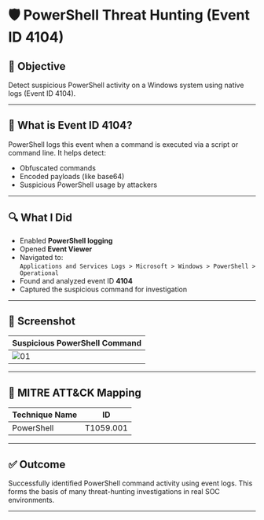 # 🛡️ PowerShell Threat Hunting (Event ID 4104)

## 🎯 Objective
Detect suspicious PowerShell activity on a Windows system using native logs (Event ID 4104).

---

## 🧠 What is Event ID 4104?
PowerShell logs this event when a command is executed via a script or command line. It helps detect:
- Obfuscated commands
- Encoded payloads (like base64)
- Suspicious PowerShell usage by attackers

---

## 🔍 What I Did
- Enabled **PowerShell logging**
- Opened **Event Viewer**
- Navigated to:  
  `Applications and Services Logs > Microsoft > Windows > PowerShell > Operational`
- Found and analyzed event ID **4104**
- Captured the suspicious command for investigation

---

## 📸 Screenshot

| Suspicious PowerShell Command |
|------------------------------|
| ![01](screenshots/01-powershell-suspicious-command.png) |

---

## 📌 MITRE ATT&CK Mapping
| Technique Name     | ID         |
|--------------------|------------|
| PowerShell          | T1059.001  |

---

## ✅ Outcome
Successfully identified PowerShell command activity using event logs. This forms the basis of many threat-hunting investigations in real SOC environments.

---

